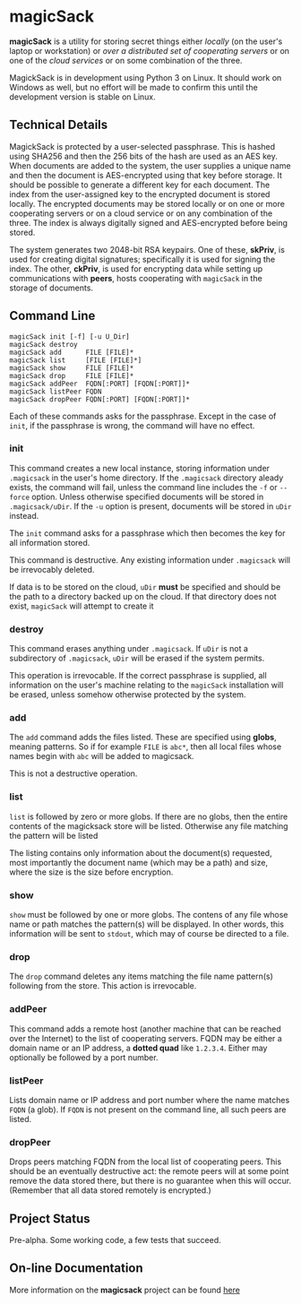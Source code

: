 # magicSack

**magicSack** is a utility for storing secret things either *locally* (on the
user's laptop or workstation) or
*over a distributed set of cooperating servers* or on one of the
*cloud services* or on some combination of the three.

MagickSack is in development using Python 3 on Linux.  It should
work on Windows as well, but no effort will be made to confirm this
until the development version is stable on Linux.

## Technical Details

MagickSack is protected by a user-selected passphrase.  This is hashed
using SHA256 and then the 256 bits of the hash are used as an AES
key.  When documents are added to the system, the user supplies a unique
name and then the document is AES-encrypted using that key before storage.
It should be possible to generate a different key for each document.  The
index from the user-assigned key to the encrypted document is stored
locally.  The encrypted documents may be stored locally or on one or more
cooperating servers or on a cloud service or on any combination of the
three.  The index is always digitally signed and AES-encrypted before
being stored.

The system generates two 2048-bit RSA keypairs.  One of these, **skPriv**,
is used
for creating digital signatures; specifically it is used for signing
the index.  The other, **ckPriv**, is used for encrypting data while
setting up communications with **peers**, hosts cooperating with
`magicSack` in the storage of documents.

## Command Line

	magicSack init [-f] [-u U_Dir]
	magicSack destroy
	magicSack add      FILE [FILE]*
	magicSack list     [FILE [FILE]*]
	magicSack show     FILE [FILE]*
	magicSack drop     FILE [FILE]*
	magicSack addPeer  FQDN[:PORT] [FQDN[:PORT]]*
	magicSack listPeer FQDN
	magicSack dropPeer FQDN[:PORT] [FQDN[:PORT]]*

Each of these commands asks for the passphrase.  Except in the case
of `init`, if the passphrase is wrong, the command will have no effect.

### init

This command creates a new local instance, storing information under
`.magicsack` in the user's home directory.  If the `.magicsack` directory
aleady exists, the command will fail, unless the command line includes
the `-f` or `--force` option.  Unless otherwise specified documents will be
stored in
`.magicsack/uDir`.  If the `-u` option is present, documents will be stored
in `uDir` instead.

The `init` command asks for a passphrase which then becomes the key
for all information stored.

This command is destructive.  Any existing information under `.magicsack`
will be irrevocably deleted.

If data is to be stored on the cloud, `uDir` **must** be specified and
should be the path to a directory backed up on the cloud.  If that
directory does not exist, `magicSack` will attempt to create it

### destroy

This command erases anything under `.magicsack`.  If `uDir` is not a
subdirectory of `.magicsack`, `uDir` will be erased if the system permits.

This operation is irrevocable.  If the correct passphrase is supplied,
all information on the user's machine relating to the `magicSack`
installation will be erased, unless somehow otherwise protected by
the system.

### add

The `add` command adds the files listed.  These are specified using **globs**,
meaning patterns.  So if for example `FILE` is `abc*`, then all local files
whose names begin with `abc` will be added to magicsack.

This is not a destructive operation.

### list

`list` is followed by zero or more globs.  If there are no globs, then
the entire contents of the magicksack store will be listed.  Otherwise
any file matching the pattern will be listed

The listing contains only information about the document(s) requested,
most importantly the document name (which may be a path) and size,
where the size is the size before encryption.

### show

`show` must be followed by one or more globs.  The contens of any file
whose name or path matches the pattern(s) will be displayed.  In other
words, this information will be sent to `stdout`, which may of course
be directed to a file.

### drop

The `drop` command deletes any items matching the file name pattern(s)
following from the store.  This action is irrevocable.

### addPeer

This command adds a remote host (another machine that can be reached
over the Internet) to the list of cooperating servers.  FQDN may be
either a domain name or an IP address, a **dotted quad** like `1.2.3.4`.
Either may optionally be followed by a port number.

### listPeer

Lists domain name or IP address and port number where the name
matches `FQDN` (a glob).  If `FQDN` is not present on the command line,
all such peers are listed.

### dropPeer

Drops peers matching FQDN from the local list of cooperating peers.  This
should be an eventually destructive act: the remote peers will at some
point remove the data stored there, but there is no guarantee when this
will occur.  (Remember that all data stored remotely is encrypted.)

## Project Status

Pre-alpha.  Some working code, a few tests that succeed.

## On-line Documentation
More information on the **magicsack** project can be found
[here](https://jddixon.github.io/magicsack)
